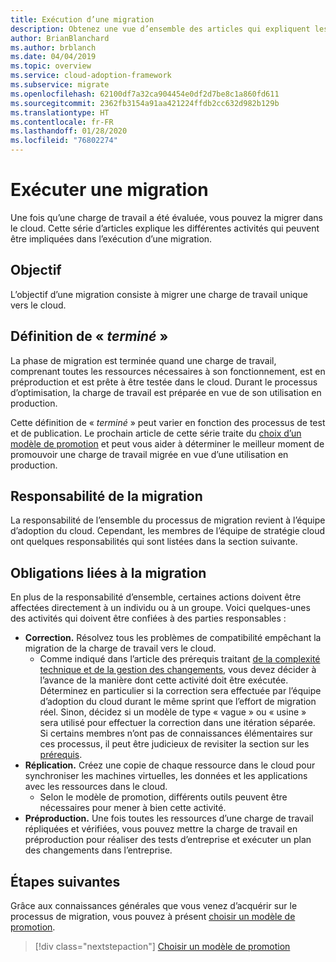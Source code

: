 ```yaml
---
title: Exécution d’une migration
description: Obtenez une vue d’ensemble des articles qui expliquent les différentes activités qui peuvent être impliquées dans la migration d’une charge de travail dans Azure.
author: BrianBlanchard
ms.author: brblanch
ms.date: 04/04/2019
ms.topic: overview
ms.service: cloud-adoption-framework
ms.subservice: migrate
ms.openlocfilehash: 62100df7a32ca904454e0df2d7be8c1a860fd611
ms.sourcegitcommit: 2362fb3154a91aa421224ffdb2cc632d982b129b
ms.translationtype: HT
ms.contentlocale: fr-FR
ms.lasthandoff: 01/28/2020
ms.locfileid: "76802274"
---
```

# <a name="execute-a-migration"></a>Exécuter une migration

Une fois qu’une charge de travail a été évaluée, vous pouvez la migrer dans le cloud. Cette série d’articles explique les différentes activités qui peuvent être impliquées dans l’exécution d’une migration.

## <a name="objective"></a>Objectif

L’objectif d’une migration consiste à migrer une charge de travail unique vers le cloud.

## <a name="definition-of-done"></a>Définition de « *terminé* »

La phase de migration est terminée quand une charge de travail, comprenant toutes les ressources nécessaires à son fonctionnement, est en préproduction et est prête à être testée dans le cloud. Durant le processus d’optimisation, la charge de travail est préparée en vue de son utilisation en production.

Cette définition de « *terminé* » peut varier en fonction des processus de test et de publication. Le prochain article de cette série traite du [choix d’un modèle de promotion](./promotion-models.md) et peut vous aider à déterminer le meilleur moment de promouvoir une charge de travail migrée en vue d’une utilisation en production.

## <a name="accountability-during-migration"></a>Responsabilité de la migration

La responsabilité de l’ensemble du processus de migration revient à l’équipe d’adoption du cloud. Cependant, les membres de l’équipe de stratégie cloud ont quelques responsabilités qui sont listées dans la section suivante.

## <a name="responsibilities-during-migration"></a>Obligations liées à la migration

En plus de la responsabilité d’ensemble, certaines actions doivent être affectées directement à un individu ou à un groupe. Voici quelques-unes des activités qui doivent être confiées à des parties responsables :

- **Correction.** Résolvez tous les problèmes de compatibilité empêchant la migration de la charge de travail vers le cloud.
  - Comme indiqué dans l’article des prérequis traitant [de la complexité technique et de la gestion des changements](../prerequisites/technical-complexity.md), vous devez décider à l’avance de la manière dont cette activité doit être exécutée. Déterminez en particulier si la correction sera effectuée par l’équipe d’adoption du cloud durant le même sprint que l’effort de migration réel. Sinon, décidez si un modèle de type « vague » ou « usine » sera utilisé pour effectuer la correction dans une itération séparée. Si certains membres n’ont pas de connaissances élémentaires sur ces processus, il peut être judicieux de revisiter la section sur les [prérequis](../prerequisites/index.md).
- **Réplication.** Créez une copie de chaque ressource dans le cloud pour synchroniser les machines virtuelles, les données et les applications avec les ressources dans le cloud.
  - Selon le modèle de promotion, différents outils peuvent être nécessaires pour mener à bien cette activité.
- **Préproduction.** Une fois toutes les ressources d’une charge de travail répliquées et vérifiées, vous pouvez mettre la charge de travail en préproduction pour réaliser des tests d’entreprise et exécuter un plan des changements dans l’entreprise.

## <a name="next-steps"></a>Étapes suivantes

Grâce aux connaissances générales que vous venez d’acquérir sur le processus de migration, vous pouvez à présent [choisir un modèle de promotion](./promotion-models.md).

> [!div class="nextstepaction"]
> [Choisir un modèle de promotion](./promotion-models.md)
